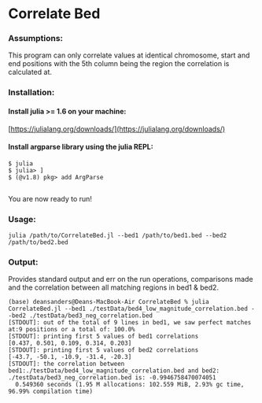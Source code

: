 # Correlate Bed 

### Assumptions:
This program can only correlate values at identical chromosome, start and end positions with the 5th column being the region the correlation is calculated at.  

### Installation:

#### Install julia >= 1.6 on your machine:
[https://julialang.org/downloads/](https://julialang.org/downloads/)

#### Install argparse library using the julia REPL:
```
$ julia
$ julia> ]
$ (@v1.8) pkg> add ArgParse 
 
```
You are now ready to run!

### Usage:
```
julia /path/to/CorrelateBed.jl --bed1 /path/to/bed1.bed --bed2 /path/to/bed2.bed
```

### Output:
Provides standard output and err on the run operations, comparisons made and the correlation between all matching regions in bed1 & bed2.  

```
(base) deansanders@Deans-MacBook-Air CorrelateBed % julia CorrelateBed.jl --bed1 ./testData/bed4_low_magnitude_correlation.bed --bed2 ./testData/bed3_neg_correlation.bed
[STDOUT]: out of the total of 9 lines in bed1, we saw perfect matches at:9 positions or a total of: 100.0%
[STDOUT]: printing first 5 values of bed1 correlations
[0.437, 0.501, 0.109, 0.314, 0.203]
[STDOUT]: printing first 5 values of bed2 correlations
[-43.7, -50.1, -10.9, -31.4, -20.3]
[STDOUT]: the correlation between bed1:./testData/bed4_low_magnitude_correlation.bed and bed2: ./testData/bed3_neg_correlation.bed is: -0.9946758470074051
  0.549360 seconds (1.95 M allocations: 102.559 MiB, 2.93% gc time, 96.99% compilation time)
```
